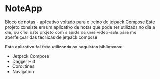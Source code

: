 # NoteApp
Bloco de notas - aplicativo voltado para o treino de jetpack Compose
Este projeto consiste em um aplicativo de notas que pode ser utilizada no dia a dia,
eu criei este projeto com a ajuda de uma video-aula para me aperfeiçoar das tecnicas de jetpack compose

Este aplicativo foi feito utilizando as seguintes bibliotecas:

* Jetpack Compose
* Dagger Hilt
* Coroutines
* Navigation
